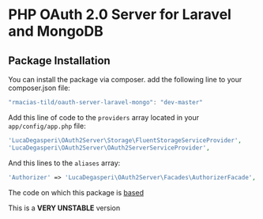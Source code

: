 # PHP OAuth 2.0 Server for Laravel and MongoDB


## Package Installation

You can install the package via composer. add the following line to your composer.json file:

```javascript
"rmacias-tild/oauth-server-laravel-mongo": "dev-master"
```

Add this line of code to the ```providers``` array located in your ```app/config/app.php``` file:
```php
'LucaDegasperi\OAuth2Server\Storage\FluentStorageServiceProvider',
'LucaDegasperi\OAuth2Server\OAuth2ServerServiceProvider',
```

And this lines to the ```aliases``` array:
```php
'Authorizer' => 'LucaDegasperi\OAuth2Server\Facades\AuthorizerFacade',
```


The code on which this package is [based](https://github.com/lucadegasperi/oauth2-server-laravel)

This is a **VERY UNSTABLE** version
